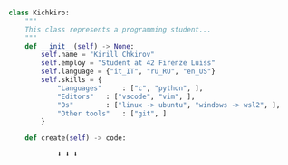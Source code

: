 
```python

class Kichkiro:
	"""
	This class represents a programming student...
	"""
	def __init__(self) -> None:
		self.name = "Kirill Chkirov"
		self.employ = "Student at 42 Firenze Luiss"
		self.language = {"it_IT", "ru_RU", "en_US"}
		self.skills = {
			"Languages" 	: ["c", "python", ],
			"Editors" 	: ["vscode", "vim", ],
			"Os" 		: ["linux -> ubuntu", "windows -> wsl2", ],
			"Other tools" 	: ["git", ]
		}	

	def create(self) -> code:

			⬇️ ⬇️ ⬇️

```

<!--
**kichkiro/kichkiro** is a ✨ _special_ ✨ repository because its `README.md` (this file) appears on your GitHub profile.

Here are some ideas to get you started:

- 🔭 I’m currently working on ...
- 🌱 I’m currently learning ...
- 👯 I’m looking to collaborate on ...
- 🤔 I’m looking for help with ...
- 💬 Ask me about ...
- 📫 How to reach me: ...
- 😄 Pronouns: ...
- ⚡ Fun fact: ...
-->
